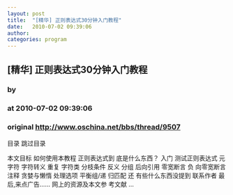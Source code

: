 ```yaml
---
layout: post
title:  "[精华] 正则表达式30分钟入门教程"
date:   2010-07-02 09:39:06
author: 
categories: program
---
```


## [精华] 正则表达式30分钟入门教程
### by 
### at 2010-07-02 09:39:06
### original <http://www.oschina.net/bbs/thread/9507>

目录
跳过目录

本文目标
如何使用本教程
正则表达式到 底是什么东西？
入门
测试正则表达式
元字符
字符转义
重复
字符类
分枝条件
反义
分组
后向引用
零宽断言
负 向零宽断言
注释
贪婪与懒惰
处理选项
平衡组/递 归匹配
还 有些什么东西没提到
联系作者
最 后,来点广告……
网上的资源及本文参 考文献
...